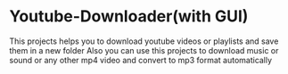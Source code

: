 # Youtube-Downloader(with GUI)
This projects helps you to download youtube videos or playlists and save them in a new folder
Also you can use this projects to download music or sound or any other mp4 video and convert to mp3 format automatically
